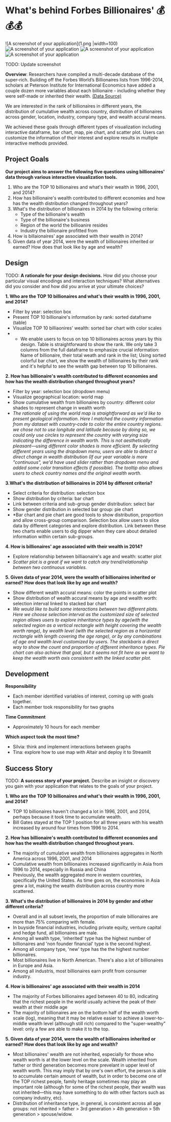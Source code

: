 # What's behind Forbes Billionaires' 💰💰💰

![A screenshot of your application](1.png |width=100)
![A screenshot of your application](2.png)
![A screenshot of your application](3.png)
![A screenshot of your application](4.png)


TODO: Update screenshot

**Overview**: Researchers have compiled a multi-decade database of the super-rich. Building off the Forbes World’s Billionaires lists from 1996-2014, scholars at Peterson Institute for International Economics have added a couple dozen more variables about each billionaire - including whether they were self-made or inherited their wealth. 
[(Data Source)](https://corgis-edu.github.io/corgis/csv/billionaires/)

We are interested in the rank of billionaires in different years, the distribution of cumulative wealth across country, distribution of billionaires across gender, location, industry, company type, and wealth accural means. 

We achieved these goals through different types of visualization including interactive dataframe, bar chart, map, pie chart, and scatter plot. Users can customize the information of their interest and explore results in multiple interactive methods provided.

## Project Goals
**Our project aims to answer the following five questions using billionaires' data through various interactive visualization tools.**
1. Who are the TOP 10 billionaires and what's their wealth in 1996, 2001, and 2014?
2. How has billionaire's wealth contributed to different economies and how has the wealth distribution changed throughout years?
3. What's the distribution of billionaires in 2014 by the following criteria:
    - Type of the billionaire's wealth
    - Type of the billionaire's business
    - Region of the world the billioanire resides
    - Industry the billionaire profitted from
4. How is billaionaires' age associated with their wealth in 2014?
5. Given data of year 2014, were the wealth of billionaires inherited or earned? How does that look like by age and wealth?

## Design

TODO: **A rationale for your design decisions.** How did you choose your particular visual encodings and interaction techniques? What alternatives did you consider and how did you arrive at your ultimate choices?

**1. Who are the TOP 10 billionaires and what's their wealth in 1996, 2001, and 2014?**
  - Filter by year: selection box  
  - Present TOP 10 billionaire's information by rank: sorted dataframe (table)
  - Visualize TOP 10 billiaonires' wealth: sorted bar chart with color scales
  - * We enable users to focus on top 10 billionaires across years by this design. Table is straightforward to show the rank. We only take 3 columns from the full dataframe to emphasize crucial information: Name of billionaire, their total weath and rank in the list; Using sorted colorful bar chart, we show the wealth of billionaires by their rank and it's helpful to see the wealth gap between top 10 billionaires.
 
**2. How has billionaire's wealth contributed to different economies and how has the wealth distribution changed throughout years?**
  - Filter by year: selection box (dropdown menu)
  - Visualize geographical location: world map
  - Show cumulative wealth from billionaires by country: different color shades to represent change in wealth worth 
  - *The rationale of using the world map is straightforward as we'd like to present geological information. Here I matched the country information from my dataset with country-code to color the entire country regions. we chose not to use longitute and latitude because by doing so, we could only use circles to represent the country with varying size indicating the difference in wealth worth. This is not aesthetically pleasant—using different color shades is more efficient. By selecting different years using the dropdown menu, users are able to detect a direct change in wealth distribution (If our year variable is more "continuous", we'd have used slider rather than dropdown menu and added some color transition effects if possible). The tooltip also allows users to check country names and the original wealth worth.*  


**3.What's the distribution of billionaires in 2014 by different criteria?**
  - Select criteria for distribution: selection box
  - Show distribution by criteria: bar chart
  - Link between criteria and sub-group gender distribution: select bar
  - Show gender distribution in selected bar group: pie chart
  - *Bar chart and pie chart are good tools to show distribution, proportion and allow cross-group comparison. Selection box allow users to slice data by different categories and explore distribution. Link between these two charts enable users to dig dipper when they care about detailed information within certain sub-groups.

**4. How is billionaires' age associated with their wealth in 2014?**
  - Explore relationship between billiaonaire's age and wealth: scatter plot
  - *Scatter plot is a great if we want to catch any trend/relationship between two continuous variables.*


**5. Given data of year 2014, were the wealth of billionaires inherited or earned? How does that look like by age and wealth?**
  - Show different wealth accural means: color the points in scatter plot
  - Show distribution of wealth accural means by age and wealth worth: selection interval linked to stacked bar chart
  - *We would like to build some interactions between two different plots. Here we choose selection interval as the customized size of selected region allows users to explore inheritance types by age(with the selected region as a vertical rectangle with height covering the wealth worth range), by wealth level (with the selected region as a horizontal rectangle with length covering the age range), or by any combinations of age and wealth level customized by users. The stackbaris a direct way to show the count and proportion of different inheritance types. Pie chart can also achieve that goal, but it seems not fit here as we want to keep the wealth worth axis consistent with the linked scatter plot.*



## Development
**Responsibility**
- Each member identified variables of interest, coming up with goals together.
- Each member took responsibility for two graphs

**Time Commitment**
- Approximately 10 hours for each member


**Which aspect took the most time?**
- Silvia: think and implement interactions between graphs
- Tina: explore how to use map with Altair and deploy it to Streamlit



## Success Story

TODO:  **A success story of your project.** Describe an insight or discovery you gain with your application that relates to the goals of your project.




**1. Who are the TOP 10 billionaires and what's their wealth in 1996, 2001, and 2014?**
- TOP 10 billionaires haven't changed a lot in 1996, 2001, and 2014, perhaps because it took time to accumulate wealth.
- Bill Gates stayed at the TOP 1 position for all three years with his wealth increased by around four times from 1996 to 2014.


**2. How has billionaire's wealth contributed to different economies and how has the wealth distribution changed throughout years.**
- The majority of cumulative wealth from billionaires aggregates in North America across 1996, 2001, and 2014
- Cumulative wealth from billiionaires increased significantly in Asia from 1996 to 2014, especially in Russia and China
- Previously, the wealth aggregated more in western countries, specifically the United States. As time goes on, the economies in Asia grew a lot, making the wealth distribution across country more scattered.


**3. What's the distribution of billionaires in 2014 by gender and other different criteria?**
- Overall and in all subset levels, the proportion of male billionaires are more than 75% comparing with female. 
- In buyside financial industries, including private equity, venture capital and hedge fund, all billionaires are male.
- Among all wealth type, 'inherited' type has the highest number of billionaires and 'non founder financial' type is the second highest.
- Among all company type, 'new' type has the the highest number billionaires.
- Most billionaires live in North American. There's also a lot of billionaires in Europe and Asia.
- Among all industris, most billionaires earn profit from consumer industry. 
    
    
**4. How is billionaires' age associated with their wealth in 2014**
- The majority of Forbes billionaires aged between 40 to 80, indicating that the richest people in the world usually achieve the peak of their wealth at their middle age
- The majority of billionaires are on the bottom half of the wealth worth scale (log), meaning that it may be relative easier to achieve a lower-to-middle wealth level (although still rich) compared to the "super-wealthy" level: only a few are able to make it to the top.
    
    
**5. Given data of year 2014, were the wealth of billionaires inherited or earned? How does that look like by age and wealth?**
- Most billionaires' wealth are not inherited, especially for those who wealth worth is at the lower level on the scale. Wealth inherited from father or third generation becomes more prevelant in upper level of wealth worth. This may imply that by one's own effort, the person is able to accumulate certain amount of wealth, but in order to become one of the TOP richest people, family heritage sometimes may play an important role (although for some of the richest people, their wealth was not inherited—this may have something to do with other factors such as company industry, etc).
- Distribution of inheritance type, in general, is consistent across all age groups: not inherited > father > 3rd generation > 4th generation > 5th generation > spouse/widow.


